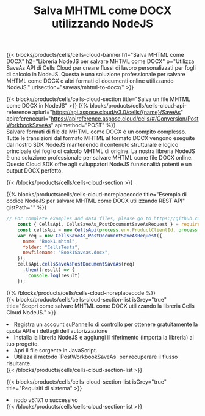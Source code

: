 ﻿---
title:  Salva MHTML come DOCX utilizzando NodeJS
description:  Utilizzando Aspose.Cells Cloud SDK per NodeJS per salvare il file in formato MHTML come file in formato DOCX.
kwords: Excel, Save MHTML as DOCX, REST, NodeJS
howto: How to save MHTML as DOCX using Aspose.Cells Cloud NodeJS library.
---
{{< blocks/products/cells/cells-cloud-banner h1="Salva MHTML come DOCX" h2="Libreria NodeJS per salvare MHTML come DOCX" p="Utilizza SaveAs API di Cells Cloud per creare flussi di lavoro personalizzati per fogli di calcolo in NodeJS. Questa è una soluzione professionale per salvare MHTML come DOCX e altri formati di documenti online utilizzando NodeJS." urlsection="saveas/mhtml-to-docx/" >}}

{{< blocks/products/cells/cells-cloud-section title="Salva un file MHTML come DOCX in NodeJS" >}}
{{% blocks/products/cells/cells-cloud-api-reference apiurl="https://api.aspose.cloud/v3.0/cells/{name}/SaveAs" apireferenceurl="https://apireference.aspose.cloud/cells/#/Conversion/PostWorkbookSaveAs" apimethod="POST" %}}
<br/>
Salvare formati di file da MHTML come DOCX è un compito complesso. Tutte le transizioni dal formato MHTML al formato DOCX vengono eseguite dal nostro SDK NodeJS mantenendo il contenuto strutturale e logico principale del foglio di calcolo MHTML di origine. La nostra libreria NodeJS è una soluzione professionale per salvare MHTML come file DOCX online. Questo Cloud SDK offre agli sviluppatori NodeJS funzionalità potenti e un output DOCX perfetto.

{{< /blocks/products/cells/cells-cloud-section >}}

{{% blocks/products/cells/cells-cloud-noreplacecode title="Esempio di codice NodeJS per salvare MHTML come DOCX utilizzando REST API" gistPath="" %}}
  
```js
// For complete examples and data files, please go to https://github.com/aspose-cells-cloud/aspose-cells-cloud-node/
    const { CellsApi, CellsSaveAs_PostDocumentSaveAsRequest } = require("asposecellscloud");
    const cellsApi = new CellsApi(process.env.ProductClientId, process.env.ProductClientSecret);
    var req = new CellsSaveAs_PostDocumentSaveAsRequest({
      name: "Book1.mhtml",
      folder: "CellsTests",
      newfilename: "Book1Saveas.docx",
    });
    cellsApi.cellsSaveAsPostDocumentSaveAs(req)
      .then((result) => {
        console.log(result)
    });
```
  
{{% /blocks/products/cells/cells-cloud-noreplacecode %}}
<br/>
{{< blocks/products/cells/cells-cloud-section-list isGrey="true" title="Scopri come salvare MHTML come DOCX utilizzando la libreria Cells Cloud NodeJS." >}}
<li> Registra un account su<a href="https://dashboard.aspose.cloud/">Pannello di controllo</a> per ottenere gratuitamente la quota API e i dettagli dell'autorizzazione</li>
<li>Installa la libreria NodeJS e aggiungi il riferimento (importa la libreria) al tuo progetto.</li>
<li>Apri il file sorgente in JavaScript.</li>
<li>Utilizza il metodo `PostWorkbookSaveAs` per recuperare il flusso risultante.</li>
{{< /blocks/products/cells/cells-cloud-section-list >}}

{{< blocks/products/cells/cells-cloud-section-list isGrey="true" title="Requisiti di sistema" >}}
<li>nodo v6.17.1 o successivo</li>
{{< /blocks/products/cells/cells-cloud-section-list >}}
